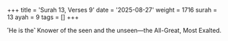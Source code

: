 +++
title = 'Surah 13, Verses 9'
date = '2025-08-27'
weight = 1716
surah = 13
ayah = 9
tags = []
+++

˹He is the˺ Knower of the seen and the unseen—the All-Great, Most Exalted.
